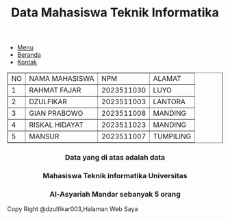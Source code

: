  <!DOCTYPE html>
<html>
<body>
<link rel="stylesheet" href="style.css">	
<header>
 <h1> Data Mahasiswa Teknik Informatika</h1>
  </header>

<div class="navigasi">
<div class="menu">
 <ul>
 <li><a href="menu.html">Menu</a></li>
 <li><a href="Beranda.html">Beranda</a></li> 
 <li><a href="kontak.html">Kontak</a></li>
</ul>
 </div>

<table border="1" cellspacing="0" cellpadding="7" align="center">
 <tr>
 <td>NO</td>
 <td>NAMA MAHASISWA</td>
 <td>NPM</td>
 <td>ALAMAT</td>
</tr>

<tr>
<td>1</td>
<td>RAHMAT FAJAR</td>
<td>2023511030</td>
<td>LUYO</td>
 </tr>

<tr>
<td>2</td>
<td>DZULFIKAR</td>
<td>2023511003</td>
<td>LANTORA</td>
</tr>

<tr>
<td>3</td>
<td>GIAN PRABOWO</td>
<td>2023511008</td>
<td>MANDING</td>
</tr>

<tr>
<td>4</td>
<td>RISKAL HIDAYAT</td>
<td>2023511023</td>
<td>MANDING</td>
</tr>

<tr>
<td>5</td>
<td>MANSUR</td>
<td>2023511007</td>
<td>TUMPILING</td>
 </tr>
</table>

 <h3><p align="center">Data yang di atas adalah data</p></h3> 
 <h3><p align="center">Mahasiswa Teknik informatika Universitas</p></h3>
 <h3><p align="center">Al-Asyariah Mandar sebanyak 5 orang </p></h3> 
        
<div class="footer">
 <p>Copy Right @dzulfikar003,Halaman Web Saya</p>
  </div>
</body>
</html>
